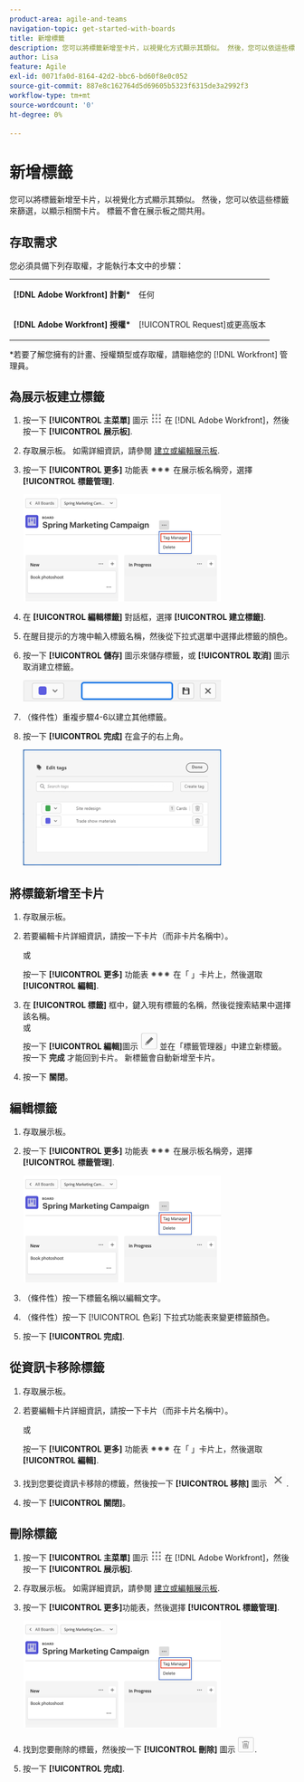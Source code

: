 ```yaml
---
product-area: agile-and-teams
navigation-topic: get-started-with-boards
title: 新增標籤
description: 您可以將標籤新增至卡片，以視覺化方式顯示其類似。 然後，您可以依這些標籤來篩選，以顯示相關卡片。
author: Lisa
feature: Agile
exl-id: 0071fa0d-8164-42d2-bbc6-bd60f8e0c052
source-git-commit: 887e8c162764d5d69605b5323f6315de3a2992f3
workflow-type: tm+mt
source-wordcount: '0'
ht-degree: 0%

---
```


# 新增標籤

您可以將標籤新增至卡片，以視覺化方式顯示其類似。 然後，您可以依這些標籤來篩選，以顯示相關卡片。 標籤不會在展示板之間共用。

## 存取需求

您必須具備下列存取權，才能執行本文中的步驟：

<table style="table-layout:auto"> 
 <col> 
 </col> 
 <col> 
 </col> 
 <tbody> 
  <tr> 
   <td role="rowheader"><strong>[!DNL Adobe Workfront] 計劃*</strong></td> 
   <td> <p>任何</p> </td> 
  </tr> 
  <tr> 
   <td role="rowheader"><strong>[!DNL Adobe Workfront] 授權*</strong></td> 
   <td> <p>[!UICONTROL Request]或更高版本</p> </td> 
  </tr> 
 </tbody> 
</table>

&#42;若要了解您擁有的計畫、授權類型或存取權，請聯絡您的 [!DNL Workfront] 管理員。

## 為展示板建立標籤

1. 按一下 **[!UICONTROL 主菜單]** 圖示 ![](assets/main-menu-icon.png) 在 [!DNL Adobe Workfront]，然後按一下 **[!UICONTROL 展示板]**.
1. 存取展示板。 如需詳細資訊，請參閱 [建立或編輯展示板](../../agile/get-started-with-boards/create-edit-board.md).
1. 按一下 **[!UICONTROL 更多]** 功能表 ![更多功能表](assets/more-icon-spectrum.png) 在展示板名稱旁，選擇 **[!UICONTROL 標籤管理]**.

   ![選取「標籤管理器」。](assets/boards-tagmanager-350x189.png)

1. 在 **[!UICONTROL 編輯標籤]** 對話框，選擇 **[!UICONTROL 建立標籤]**.
1. 在醒目提示的方塊中輸入標籤名稱，然後從下拉式選單中選擇此標籤的顏色。
1. 按一下 **[!UICONTROL 儲存]** 圖示來儲存標籤，或 **[!UICONTROL 取消]** 圖示取消建立標籤。

   ![](assets/boards-savecancelnewtag-350x38.png)

1. （條件性）重複步驟4-6以建立其他標籤。
1. 按一下 **[!UICONTROL 完成]** 在盒子的右上角。

   ![](assets/boards-edittagsdialog-350x205.png)

## 將標籤新增至卡片

1. 存取展示板。
1. 若要編輯卡片詳細資訊，請按一下卡片（而非卡片名稱中）。

   或

   按一下 **[!UICONTROL 更多]** 功能表 ![[!UICONTROL 更多功能表]](assets/more-icon-spectrum.png) 在「 」卡片上，然後選取 **[!UICONTROL 編輯]**.

1. 在 **[!UICONTROL 標籤]** 框中，鍵入現有標籤的名稱，然後從搜索結果中選擇該名稱。\
   或\
   按一下 **[!UICONTROL 編輯]**&#x200B;圖示 ![編輯標籤](assets/boards-edittag-30x29.png) 並在「標籤管理器」中建立新標籤。 按一下 **完成** 才能回到卡片。 新標籤會自動新增至卡片。
1. 按一下 **關閉**。

## 編輯標籤

1. 存取展示板。
1. 按一下 **[!UICONTROL 更多]** 功能表 ![更多功能表](assets/more-icon-spectrum.png) 在展示板名稱旁，選擇 **[!UICONTROL 標籤管理]**.

   ![選取「標籤管理器」。](assets/boards-tagmanager-350x189.png)

1. （條件性）按一下標籤名稱以編輯文字。
1. （條件性）按一下 [!UICONTROL 色彩] 下拉式功能表來變更標籤顏色。
1. 按一下 **[!UICONTROL 完成]**.

## 從資訊卡移除標籤

1. 存取展示板。
1. 若要編輯卡片詳細資訊，請按一下卡片（而非卡片名稱中）。

   或

   按一下 **[!UICONTROL 更多]** 功能表 ![[!UICONTROL 更多功能表]](assets/more-icon-spectrum.png) 在「 」卡片上，然後選取 **[!UICONTROL 編輯]**.

1. 找到您要從資訊卡移除的標籤，然後按一下 **[!UICONTROL 移除]** 圖示 ![移除標籤](assets/copy-of-boards-remove-30x23.png).
1. 按一下 **[!UICONTROL 關閉]**。

## 刪除標籤

1. 按一下 **[!UICONTROL 主菜單]** 圖示 ![](assets/main-menu-icon.png) 在 [!DNL Adobe Workfront]，然後按一下 **[!UICONTROL 展示板]**.
1. 存取展示板。 如需詳細資訊，請參閱 [建立或編輯展示板](../../agile/get-started-with-boards/create-edit-board.md).
1. 按一下 **[!UICONTROL 更多]**&#x200B;功能表，然後選擇 **[!UICONTROL 標籤管理]**.

   ![選取「標籤管理器」。](assets/boards-tagmanager-350x189.png)

1. 找到您要刪除的標籤，然後按一下 **[!UICONTROL 刪除]** 圖示 ![刪除標籤](assets/copy-of-boards-delete-30x27.png).
1. 按一下 **[!UICONTROL 完成]**.

